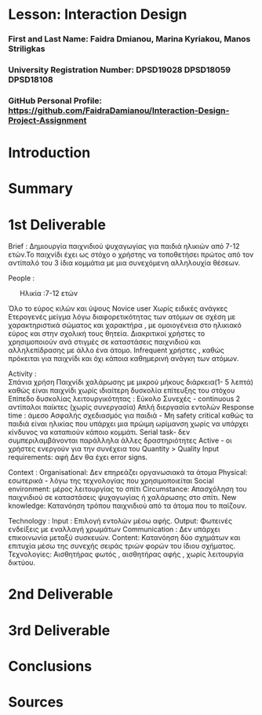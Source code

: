 # Lesson: Interaction Design

### First and Last Name: Faidra Dmianou, Marina Kyriakou, Manos Striligkas
### University Registration Number: DPSD19028 DPSD18059 DPSD18108 

### GitHub Personal Profile: https://github.com/FaidraDamianou/Interaction-Design-Project-Assignment

# Introduction

# Summary


# 1st Deliverable
Brief : Δημιουργία παιχνιδιού ψυχαγωγίας για παιδιά ηλικιών από 7-12 ετών.Το παιχνίδι έχει ως στόχο ο χρήστης να τοποθετήσει πρώτος από τον αντίπαλό του 3 ίδια κομμάτια με μια συνεχόμενη αλληλουχία θέσεων.   

People : 
<ol>Ηλικία :7-12 ετών</ol>
Όλο το εύρος κιλών και ύψους 
Novice user 
Χωρίς ειδικές ανάγκες
Ετερογενές μείγμα λόγω διαφορετικότητας των ατόμων σε σχέση με χαρακτηριστικά σώματος και χαρακτήρα , με ομοιογένεια στο ηλικιακό εύρος και στην σχολική τους θητεία. 
Διακριτικοί χρήστες το χρησιμοποιούν ανά στιγμές σε καταστάσεις παιχνιδιού και αλληλεπίδρασης με άλλο ένα άτομο.
Infrequent χρήστες , καθώς πρόκειται για παιχνίδι και όχι κάποια καθημερινή ανάγκη των ατόμων.

Activity :  
Σπάνια χρήση
Παιχνίδι χαλάρωσης με μικρού μήκους διάρκεια(1- 5 λεπτά) καθώς είναι παιχνίδι χωρίς ιδιαίτερη δυσκολία επίτευξης του στόχου
Επίπεδο δυσκολίας λειτουργικότητας : Εύκολο 
Συνεχές - continuous 
2 αντίπαλοι παίκτες (χωρίς συνεργασία)
Απλή διεργασία εντολών
Response time : άμεσο 
Ασφαλής σχεδιασμός για παιδιά - Μη safety critical καθώς τα παιδιά είναι ηλικίας που υπάρχει μια πρώιμη ωρίμανση χωρίς να υπάρχει κίνδυνος να καταπιούν κάποιο κομμάτι.
Serial task- δεν συμπεριλαμβάνονται παράλληλα άλλες δραστηριότητες 
Active - οι χρήστες ενεργούν για την συνέχεια του 
Quantity > Quality 
Input requirements: αφή 
Δεν θα έχει error signs. 

Context :
Organisational: Δεν επηρεάζει οργανωσιακά τα άτομα
Physical: εσωτερικά - λόγω της τεχνολογίας που χρησιμοποιείται 
Social environment: μέρος λειτουργίας το σπίτι
Circumstance: Απασχόληση του παιχνιδιού σε καταστάσεις ψυχαγωγίας ή χαλάρωσης στο σπίτι.
New knowledge: Κατανόηση τρόπου παιχνιδιού από τα άτομα που το παίζουν.

Technology : 
Input : Επιλογή εντολών μέσω αφής. 
Output: Φωτεινές ενδείξεις με εναλλαγή χρωμάτων
Communication : Δεν υπάρχει επικοινωνία μεταξύ συσκευών.
Content: Κατανόηση δύο σχημάτων και επιτυχία μέσω της συνεχής σειράς τριών φορών του ίδιου σχήματος.
Τεχνολογίες: Αισθητήρας φωτός , αισθητήρας αφής , χωρίς λειτουργία δικτύου.





# 2nd Deliverable


# 3rd Deliverable 


# Conclusions


# Sources
